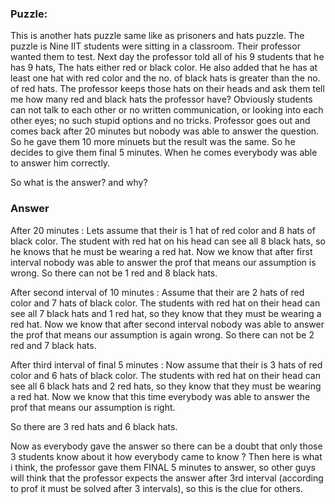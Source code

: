 ### Puzzle:

This is another hats puzzle same like as prisoners and hats puzzle. The puzzle is Nine IIT students were sitting in a classroom. Their professor wanted them to test. Next day the professor told all of his 9 students that he has 9 hats, The hats either red or black color. He also added that he has at least one hat with red color and the no. of black hats is greater than the no. of red hats. The professor keeps those hats on their heads and ask them tell me how many red and black hats the professor have? Obviously students can not talk to each other or no written communication, or looking into each other eyes; no such stupid options and no tricks.
Professor goes out and comes back after 20 minutes but nobody was able to answer the question. So he gave them 10 more minuets but the result was the same. So he decides to give them final 5 minutes. When he comes everybody was able to answer him correctly.

So what is the answer? and why? 


### Answer

After 20 minutes :
Lets assume that their is 1 hat of red color and 8 hats of black color. The student with red hat on his head can see all 8 black hats, so he knows that he must be wearing a red hat.
Now we know that after first interval nobody was able to answer the prof that means our assumption is wrong. So there can not be 1 red and 8 black hats.

After second interval of 10 minutes :
Assume that their are 2 hats of red color and 7 hats of black color. The students with red hat on their head can see all 7 black hats and 1 red hat, so they know that they must be wearing a red hat.
Now we know that after second interval nobody was able to answer the prof that means our assumption is again wrong. So there can not be 2 red and 7 black hats.

After third interval of final 5 minutes :
Now assume that their is 3 hats of red color and 6 hats of black color. The students with red hat on their head can see all 6 black hats and 2 red hats, so they know that they must be wearing a red hat.
Now we know that this time everybody was able to answer the prof that means our assumption is right.

So there are 3 red hats and 6 black hats.

Now as everybody gave the answer so there can be a doubt that only those 3 students know about it how everybody came to know ?
Then here is what i think, the professor gave them FINAL 5 minutes to answer, so other guys will think that the professor expects the answer after 3rd interval (according to prof it must be solved after 3 intervals), so this is the clue for others.  



